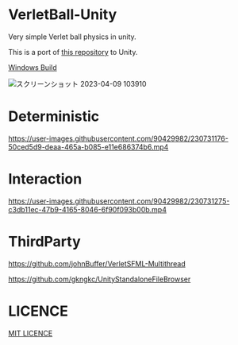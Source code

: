 # VerletBall-Unity
Very simple Verlet ball physics in unity.

This is a port of [this repository](https://github.com/johnBuffer/VerletSFML-Multithread) to Unity.

[Windows Build](https://github.com/Akeit0/VerletBall-Unity/releases/download/v1.0.0/VerletBall-Windows.zip)

![スクリーンショット 2023-04-09 103910](https://user-images.githubusercontent.com/90429982/230749866-913ff3d2-cdfa-4b4a-b8b2-201a20471492.png)

# Deterministic 
https://user-images.githubusercontent.com/90429982/230731176-50ced5d9-deaa-465a-b085-e11e686374b6.mp4


# Interaction 
https://user-images.githubusercontent.com/90429982/230731275-c3db11ec-47b9-4165-8046-6f90f093b00b.mp4
# ThirdParty
https://github.com/johnBuffer/VerletSFML-Multithread

https://github.com/gkngkc/UnityStandaloneFileBrowser
# LICENCE 
[MIT LICENCE](https://github.com/Akeit0/VerletBall-Unity/blob/main/LICENSE)

